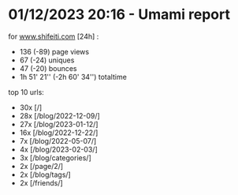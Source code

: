 # 01/12/2023 20:16 - Umami report
for www.shifeiti.com [24h] :

 - 136 (-89) page views
 - 67 (-24) uniques
 - 47 (-20) bounces
 - 1h 51' 21'' (-2h 60' 34'') totaltime


top 10 urls:
 - 30x [/]
 - 28x [/blog/2022-12-09/]
 - 27x [/blog/2023-01-12/]
 - 16x [/blog/2022-12-22/]
 - 7x [/blog/2022-05-07/]
 - 4x [/blog/2023-02-03/]
 - 3x [/blog/categories/]
 - 2x [/page/2/]
 - 2x [/blog/tags/]
 - 2x [/friends/]


